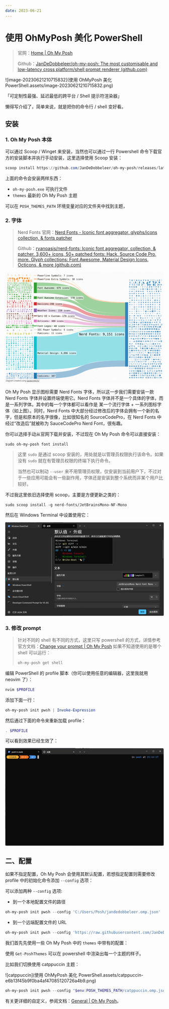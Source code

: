 ```yaml
---
date: 2023-06-21
---
```


# 使用 OhMyPosh 美化 PowerShell

> 官网：[Home | Oh My Posh](https://ohmyposh.dev/)
>
> Github：[JanDeDobbeleer/oh-my-posh: The most customisable and low-latency cross platform/shell prompt renderer (github.com)](https://github.com/jandedobbeleer/oh-my-posh)

![image-20230621210715832](使用 OhMyPosh 美化 PowerShell.assets/image-20230621210715832.png)

「可定制性最强、延迟最低的跨平台 / Shell 提示符渲染器」

懒得写介绍了，简单来说，就是把你的命令行 / shell 变好看。

## 安装

### 1. Oh My Posh 本体

可以通过 Scoop / Winget 来安装，当然也可以通过一行 Powershell 命令下载官方的安装脚本并执行手动安装，这里选择使用 Scoop 安装：

```powershell
scoop install https://github.com/JanDeDobbeleer/oh-my-posh/releases/latest/download/oh-my-posh.json
```

上面的命令会安装两样东西：

- `oh-my-posh.exe` 可执行文件
- `themes` 最新的 Oh My Posh 主题

可以在 `POSH_THEMES_PATH` 环境变量对应的文件夹中找到主题，

### 2. 字体

> Nerd Fonts 官网：[Nerd Fonts - Iconic font aggregator, glyphs/icons collection, & fonts patcher](https://www.nerdfonts.com/)
>
> Github：[ryanoasis/nerd-fonts: Iconic font aggregator, collection, & patcher. 3,600+ icons, 50+ patched fonts: Hack, Source Code Pro, more. Glyph collections: Font Awesome, Material Design Icons, Octicons, & more (github.com)](https://github.com/ryanoasis/nerd-fonts)

<img src="使用 OhMyPosh 美化 PowerShell.assets/image-20230621211655960.png" alt="image-20230621211655960" style="zoom: 67%;" />

Oh My Posh 显示图标需要 Nerd Fonts 字体，所以这一步我们需要安装一款 Nerd Fonts 字体并设置终端使用它。Nerd Fonts 字体并不是一个具体的字体，而是一系列字体。其中的每一个字体都可以看作是 某一个流行字体 + 一系列图标字体（如上图）。同时，Nerd Fonts 中大部分经过修改后的字体会拥有一个新的名字，但是和原本的名字很像，比如很知名的 SourceCodePro，在 Nerd Fonts 中经过“改造后”就被称为 SauceCodePro Nerd Font，很有趣。

你可以选择手动从官网下载并安装，不过现在 Oh My Posh 命令可以直接安装：

```
sudo oh-my-posh font install
```

> 这里 `sudo` 是通过 scoop 安装的，用处就是以管理员权限执行该命令。如果没有 `sudo` 就在有管理员权限的终端下执行命令。
>
> 当然也可以制动 `--user` 来不用管理员权限，仅安装到当前用户下，不过对于一些应用可能会有一些副作用，字体还是安装到整个系统而非某个用户比较好。

不过我这里依旧选择使用 scoop，主要是方便更新之类的：

```terminal
sudo scoop install -g nerd-fonts/JetBrainsMono-NF-Mono
```

然后在 Windows Terminal 中设置使用它：

<img src="使用 OhMyPosh 美化 PowerShell.assets/image-20230621212703076.png" alt="image-20230621212703076" style="zoom: 67%;" />

### 3. 修改 prompt

> 针对不同的 shell 有不同的方式，这里只写 powershell 的方式，详情参考官方文档：[Change your prompt | Oh My Posh](https://ohmyposh.dev/docs/installation/prompt)
> 如果不知道使用的是哪个 shell 可以运行：
> 
> ```powershell
> oh-my-posh get shell
> ```

编辑 PowerShell 的 profile 脚本（你可以使用任意的编辑器，这里我就用 neovim 了）：

```powershell
nvim $PROFILE
```

添加下面一行：

```powershell
oh-my-posh init pwsh | Invoke-Expression
```

然后通过下面的命令来重新加载 profile：

```powershell
. $PROFILE
```

可以看到效果已经生效了：

<img src="使用 OhMyPosh 美化 PowerShell.assets/image-20230621214422522.png" alt="image-20230621214422522" style="zoom:67%;" />

## 二、配置

如果不指定配置，Oh My Posh 会使用其默认配置，若想指定配置则需要修改 profile 中的初始化命令添加 `--config` 选项：

可以添加两种 `--config` 选项:

- 到一个本地配置文件的路径

```powershell
oh-my-posh init pwsh --config 'C:/Users/Posh/jandedobbeleer.omp.json' | Invoke-Expression
```

- 到一个远端配置文件的 URL

```powershell
oh-my-posh init pwsh --config 'https://raw.githubusercontent.com/JanDeDobbeleer/oh-my-posh/main/themes/jandedobbeleer.omp.json' | Invoke-Expression
```

我们首先先使用一些 Oh My Posh 中的 `themes` 中带有的配置：

使用 `Get-PoshThemes` 可以在 powershell 中渲染出每一个主题的样子。

比如我们切换使用 catppuccin 主题：

![catppuccin](使用 OhMyPosh 美化 PowerShell.assets/catppuccin-e6b13f45b9f0ba4af47085120726a4b9.png)

```powershell
oh-my-posh init pwsh --config "$env:POSH_THEMES_PATH/catppuccin.omp.json" | Invoke-Expression
```

有关更详细的自定义，参阅文档：[General | Oh My Posh](https://ohmyposh.dev/docs/configuration/overview)。

